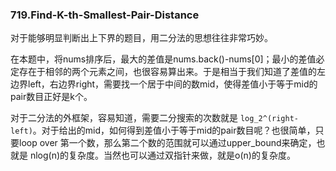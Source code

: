 ### 719.Find-K-th-Smallest-Pair-Distance

对于能够明显判断出上下界的题目，用二分法的思想往往非常巧妙。

在本题中，将nums排序后，最大的差值是nums.back()-nums[0]；最小的差值必定存在于相邻的两个元素之间，也很容易算出来。于是相当于我们知道了差值的左边界left，右边界right，需要找一个居于中间的数mid，使得差值小于等于mid的pair数目正好是k个。

对于二分法的外框架，容易知道，需要二分搜索的次数就是 ```log_2^(right-left)```。对于给出的mid，如何得到差值小于等于mid的pair数目呢？也很简单，只要loop over 第一个数，那么第二个数的范围就可以通过upper_bound来确定，也就是 nlog(n)的复杂度。当然也可以通过双指针来做，就是o(n)的复杂度。
